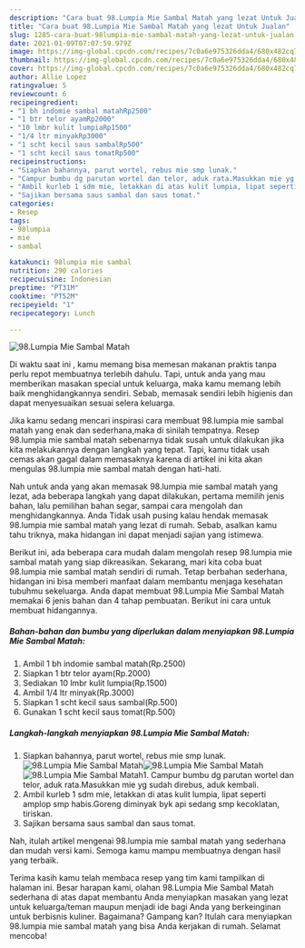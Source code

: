 ```yaml
---
description: "Cara buat 98.Lumpia Mie Sambal Matah yang lezat Untuk Jualan"
title: "Cara buat 98.Lumpia Mie Sambal Matah yang lezat Untuk Jualan"
slug: 1285-cara-buat-98lumpia-mie-sambal-matah-yang-lezat-untuk-jualan
date: 2021-01-09T07:07:59.979Z
image: https://img-global.cpcdn.com/recipes/7c0a6e975326dda4/680x482cq70/98lumpia-mie-sambal-matah-foto-resep-utama.jpg
thumbnail: https://img-global.cpcdn.com/recipes/7c0a6e975326dda4/680x482cq70/98lumpia-mie-sambal-matah-foto-resep-utama.jpg
cover: https://img-global.cpcdn.com/recipes/7c0a6e975326dda4/680x482cq70/98lumpia-mie-sambal-matah-foto-resep-utama.jpg
author: Allie Lopez
ratingvalue: 5
reviewcount: 6
recipeingredient:
- "1 bh indomie sambal matahRp2500"
- "1 btr telor ayamRp2000"
- "10 lmbr kulit lumpiaRp1500"
- "1/4 ltr minyakRp3000"
- "1 scht kecil saus sambalRp500"
- "1 scht kecil saus tomatRp500"
recipeinstructions:
- "Siapkan bahannya, parut wortel, rebus mie smp lunak."
- "Campur bumbu dg parutan wortel dan telor, aduk rata.Masukkan mie yg sudah direbus, aduk kembali."
- "Ambil kurleb 1 sdm mie, letakkan di atas kulit lumpia, lipat seperti amplop smp habis.Goreng diminyak byk api sedang smp kecoklatan, tiriskan."
- "Sajikan bersama saus sambal dan saus tomat."
categories:
- Resep
tags:
- 98lumpia
- mie
- sambal

katakunci: 98lumpia mie sambal 
nutrition: 290 calories
recipecuisine: Indonesian
preptime: "PT31M"
cooktime: "PT52M"
recipeyield: "1"
recipecategory: Lunch

---
```



![98.Lumpia Mie Sambal Matah](https://img-global.cpcdn.com/recipes/7c0a6e975326dda4/680x482cq70/98lumpia-mie-sambal-matah-foto-resep-utama.jpg)

Di waktu  saat ini , kamu memang bisa memesan makanan praktis tanpa perlu repot membuatnya terlebih dahulu. Tapi, untuk anda yang mau memberikan masakan special untuk keluarga, maka kamu memang lebih baik menghidangkannya sendiri. Sebab, memasak sendiri lebih higienis dan dapat menyesuaikan sesuai selera keluarga.

Jika kamu sedang mencari inspirasi cara membuat 98.lumpia mie sambal matah yang enak dan sederhana,maka di sinilah tempatnya. Resep 98.lumpia mie sambal matah  sebenarnya tidak susah untuk dilakukan jika kita melakukannya dengan langkah yang tepat. Tapi, kamu tidak usah cemas akan gagal dalam memasaknya 
karena di artikel ini kita akan mengulas 98.lumpia mie sambal matah dengan hati-hati.  



Nah untuk anda yang akan memasak 98.lumpia mie sambal matah yang lezat, ada beberapa langkah yang dapat dilakukan, pertama memilih jenis bahan, lalu pemilihan bahan segar, sampai cara mengolah dan menghidangkannya. Anda Tidak usah pusing kalau hendak memasak 98.lumpia mie sambal matah yang lezat di rumah. Sebab, asalkan kamu  tahu triknya, maka hidangan ini dapat menjadi sajian yang istimewa.

Berikut ini, ada beberapa cara mudah dalam mengolah resep 98.lumpia mie sambal matah yang siap dikreasikan. Sekarang, mari kita coba buat 98.lumpia mie sambal matah sendiri di rumah. Tetap berbahan sederhana, hidangan ini bisa memberi manfaat dalam membantu menjaga kesehatan tubuhmu sekeluarga. Anda dapat membuat 98.Lumpia Mie Sambal Matah memakai 6 jenis bahan dan 4 tahap pembuatan. Berikut ini cara untuk membuat hidangannya.

<!--inarticleads1-->

##### Bahan-bahan dan bumbu yang diperlukan dalam menyiapkan 98.Lumpia Mie Sambal Matah:

1. Ambil 1 bh indomie sambal matah(Rp.2500)
1. Siapkan 1 btr telor ayam(Rp.2000)
1. Sediakan 10 lmbr kulit lumpia(Rp.1500)
1. Ambil 1/4 ltr minyak(Rp.3000)
1. Siapkan 1 scht kecil saus sambal(Rp.500)
1. Gunakan 1 scht kecil saus tomat(Rp.500)




<!--inarticleads2-->

##### Langkah-langkah menyiapkan 98.Lumpia Mie Sambal Matah:

1. Siapkan bahannya, parut wortel, rebus mie smp lunak.
<img src="https://img-global.cpcdn.com/steps/693441897de04c6b/160x128cq70/98lumpia-mie-sambal-matah-langkah-memasak-1-foto.jpg" alt="98.Lumpia Mie Sambal Matah"><img src="https://img-global.cpcdn.com/steps/c9ba0b1eb26fca20/160x128cq70/98lumpia-mie-sambal-matah-langkah-memasak-1-foto.jpg" alt="98.Lumpia Mie Sambal Matah"><img src="https://img-global.cpcdn.com/steps/10025ccd86033058/160x128cq70/98lumpia-mie-sambal-matah-langkah-memasak-1-foto.jpg" alt="98.Lumpia Mie Sambal Matah">1. Campur bumbu dg parutan wortel dan telor, aduk rata.Masukkan mie yg sudah direbus, aduk kembali.
1. Ambil kurleb 1 sdm mie, letakkan di atas kulit lumpia, lipat seperti amplop smp habis.Goreng diminyak byk api sedang smp kecoklatan, tiriskan.
1. Sajikan bersama saus sambal dan saus tomat.




Nah, itulah artikel mengenai  98.lumpia mie sambal matah  yang sederhana dan mudah versi kami. Semoga kamu mampu membuatnya dengan hasil yang terbaik. 

Terima kasih kamu telah membaca resep yang tim kami tampilkan di halaman ini. Besar harapan kami, olahan  98.Lumpia Mie Sambal Matah sederhana di atas dapat membantu Anda menyiapkan masakan yang lezat untuk keluarga/teman maupun menjadi ide bagi Anda yang berkeinginan untuk berbisnis kuliner. Bagaimana? Gampang kan? Itulah cara menyiapkan 98.lumpia mie sambal matah yang bisa Anda kerjakan di rumah. Selamat mencoba!

